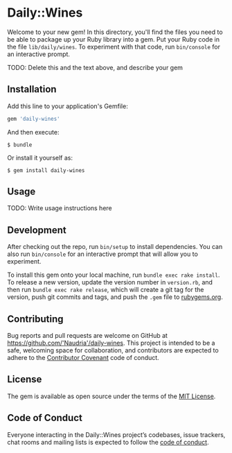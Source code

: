 # Daily::Wines

Welcome to your new gem! In this directory, you'll find the files you need to be able to package up your Ruby library into a gem. Put your Ruby code in the file `lib/daily/wines`. To experiment with that code, run `bin/console` for an interactive prompt.

TODO: Delete this and the text above, and describe your gem

## Installation

Add this line to your application's Gemfile:

```ruby
gem 'daily-wines'
```

And then execute:

    $ bundle

Or install it yourself as:

    $ gem install daily-wines

## Usage

TODO: Write usage instructions here

## Development

After checking out the repo, run `bin/setup` to install dependencies. You can also run `bin/console` for an interactive prompt that will allow you to experiment.

To install this gem onto your local machine, run `bundle exec rake install`. To release a new version, update the version number in `version.rb`, and then run `bundle exec rake release`, which will create a git tag for the version, push git commits and tags, and push the `.gem` file to [rubygems.org](https://rubygems.org).

## Contributing

Bug reports and pull requests are welcome on GitHub at https://github.com/'Naudria'/daily-wines. This project is intended to be a safe, welcoming space for collaboration, and contributors are expected to adhere to the [Contributor Covenant](http://contributor-covenant.org) code of conduct.

## License

The gem is available as open source under the terms of the [MIT License](https://opensource.org/licenses/MIT).

## Code of Conduct

Everyone interacting in the Daily::Wines project’s codebases, issue trackers, chat rooms and mailing lists is expected to follow the [code of conduct](https://github.com/'Naudria'/daily-wines/blob/master/CODE_OF_CONDUCT.md).
